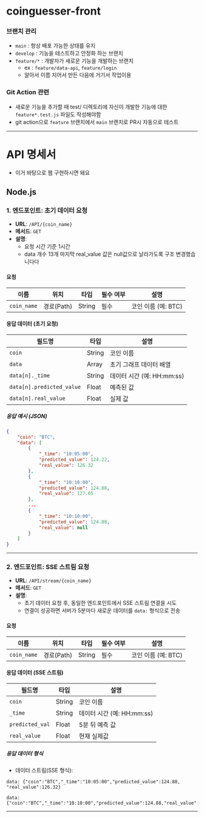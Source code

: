 # coinguesser-front

### 브랜치 관리
- `main` : 항상 배포 가능한 상태를 유지
- `develop` : 기능을 테스트하고 안정화 하는 브랜치
- `feature/*` : 개발자가 새로운 기능을 개발하는 브랜치
    - ex : `feature/data-api`, `feature/login`
    - 알아서 이름 지어서 만든 다음에 거기서 작업이용

### Git Action 관련
- 새로운 기능을 추가할 때 test/ 디렉토리에 자신이 개발한 기능에 대한 `feature*.test.js` 파일도 작성해야함
- git action으로 `feature` 브랜치에서 `main` 브랜치로 PR시 자동으로 테스트



---
# API 명세서 
-  이거 바탕으로 웹 구현하시면 돼요
  
## Node.js
### **1. 엔드포인트: 초기 데이터 요청**
- **URL**: `/API/{coin_name}`
- **메서드**: `GET`
- **설명**:  
    - 요청 시간 기준 1시간
    - data 개수 13개 마지막 real_value 값은 null값으로 날라가도록 구조 변경했습니다다

#### **요청**
| 이름          | 위치       | 타입     | 필수 여부 | 설명             |
| ----------- | -------- | ------ | ----- | -------------- |
| `coin_name` | 경로(Path) | String | 필수    | 코인 이름 (예: BTC) |

#### **응답 데이터 (초기 요청)**
| 필드명                      | 타입     | 설명                   |
| ------------------------ | ------ | -------------------- |
| `coin`                   | String | 코인 이름                |
| `data`                   | Array  | 초기 그래프 데이터 배열        |
| `data[n]._time`           | String | 데이터 시간 (예: HH:mm:ss) |
| `data[n].predicted_value` | Float  | 예측된 값                |
| `data[n].real_value`     | Float  | 실제 값                 |

##### **응답 예시 (JSON)**
```json
{
    "coin": "BTC",
    "data": [
        {
            "_time": "10:05:00",
            "predicted_value": 124.22,
            "real_value": 126.32
        },
        {
            "_time": "10:10:00",
            "predicted_value": 124.88,
            "real_value": 127.05
        },
        ...
        {
            "_time": "10:10:00",
            "predicted_value": 124.88,
            "real_value": null
        }
    ]
}
```
---
### **2. 엔드포인트: SSE 스트림 요청**
- **URL**: `/API/stream/{coin_name}`
- **메서드**: `GET`
- **설명**:  
  - 초기 데이터 요청 후, 동일한 엔드포인트에서 SSE 스트림 연결을 시도
  - 연결이 성공하면 서버가 5분마다 새로운 데이터를 `data:` 형식으로 전송

#### **요청**
| 이름          | 위치       | 타입   | 필수 여부 | 설명                  |
|---------------|------------|--------|-----------|-----------------------|
| `coin_name`   | 경로(Path) | String | 필수      | 코인 이름 (예: BTC)   |

#### **응답 데이터 (SSE 스트림)**
| 필드명                   | 타입     | 설명                   |
| --------------------- | ------ | -------------------- |
| `coin`                | String | 코인 이름                |
| `_time`                | String | 데이터 시간 (예: HH:mm:ss) |
| `predicted_val` | Float  | 5분 뒤 예측 값            |
| `real_value`          | Float  | 현재 실제값               |

##### **응답 데이터 형식**
- 데이터 스트림(SSE 형식):
```plaintext
data: {"coin":"BTC","_time":"10:05:00","predicted_value":124.88, "real_value":126.32}

data: {"coin":"BTC","_time":"10:10:00","predicted_value":124.88,"real_value":127.05}
```
---

